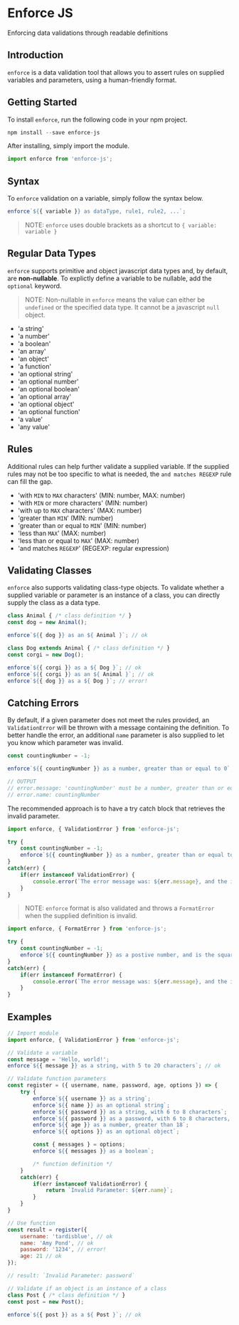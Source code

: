 # Enforce JS
Enforcing data validations through readable definitions

## Introduction
`enforce` is a data validation tool that allows you to assert rules on supplied variables and parameters, using a human-friendly format.

## Getting Started
To install `enforce`, run the following code in your npm project.

```javascript
npm install --save enforce-js
```
After installing, simply import the module.

```javascript
import enforce from 'enforce-js';
```

## Syntax
To `enforce` validation on a variable, simply follow the syntax below.

```javascript
enforce`${{ variable }} as dataType, rule1, rule2, ...`;
```

> NOTE: `enforce` uses double brackets as a shortcut to `{ variable: variable }`

## Regular Data Types
`enforce` supports primitive and object javascript data types and, by default, are __non-nullable__. To explictly define a variable to be nullable, add the `optional` keyword.

> NOTE: Non-nullable in `enforce` means the value can either be `undefined` or the specified data type. It cannot be a javascript `null` object.

- 'a string'
- 'a number'
- 'a boolean'
- 'an array'
- 'an object'
- 'a function'
- 'an optional string'
- 'an optional number'
- 'an optional boolean'
- 'an optional array'
- 'an optional object'
- 'an optional function'
- 'a value'
- 'any value'

## Rules
Additional rules can help further validate a supplied variable. If the supplied rules may not be too specific to what is needed, the `and matches REGEXP` rule can fill the gap.

- 'with `MIN` to `MAX` characters' (MIN: number, MAX: number)
- 'with `MIN` or more characters' (MIN: number)
- 'with up to `MAX` characters' (MAX: number)
- 'greater than `MIN`' (MIN: number)
- 'greater than or equal to `MIN`' (MIN: number)
- 'less than `MAX`' (MAX: number)
- 'less than or equal to `MAX`' (MAX: number)
- 'and matches `REGEXP`' (REGEXP: regular expression)

## Validating Classes

`enforce` also supports validating class-type objects. To validate whether a supplied variable or parameter is an instance of a class, you can directly supply the class as a data type.

```javascript
class Animal { /* class definition */ }
const dog = new Animal();

enforce`${{ dog }} as an ${ Animal }`; // ok

class Dog extends Animal { /* class definition */ }
const corgi = new Dog();

enforce`${{ corgi }} as a ${ Dog }`; // ok
enforce`${{ corgi }} as an ${ Animal }`; // ok
enforce`${{ dog }} as a ${ Dog }`; // error!
```

## Catching Errors

By default, if a given parameter does not meet the rules provided, an `ValidationError` will be thrown with a message containing the definition. To better handle the error, an additional `name` parameter is also supplied to let you know which parameter was invalid.

```javascript
const countingNumber = -1;

enforce`${{ countingNumber }} as a number, greater than or equal to 0`;

// OUTPUT
// error.message: 'countingNumber' must be a number, greater than or equal to 0
// error.name: countingNumber
```

The recommended approach is to have a try catch block that retrieves the invalid parameter.

```javascript
import enforce, { ValidationError } from 'enforce-js';

try {
    const countingNumber = -1;
    enforce`${{ countingNumber }} as a number, greater than or equal to 0`;
}
catch(err) {
    if(err instanceof ValidationError) {
        console.error(`The error message was: ${err.message}, and the invalid parameter is: ${err.name}`);
    }
}
```

> NOTE: `enforce` format is also validated and throws a `FormatError` when the supplied definition is invalid.

```javascript
import enforce, { FormatError } from 'enforce-js';

try {
    const countingNumber = -1;
    enforce`${{ countingNumber }} as a postive number, and is the square root of 4`;
}
catch(err) {
    if(err instanceof FormatError) {
        console.error(`The error message was: ${err.message}, and the invalid parameter is: ${err.name}`);
    }
}
```

## Examples

```javascript
// Import module
import enforce, { ValidationError } from 'enforce-js';

// Validate a variable
const message = 'Hello, world!';
enforce`${{ message }} as a string, with 5 to 20 characters`; // ok

// Validate function parameters
const register = ({ username, name, password, age, options }) => {
    try {
        enforce`${{ username }} as a string`;
        enforce`${{ name }} as an optional string`;
        enforce`${{ password }} as a string, with 6 to 8 characters`;
        enforce`${{ password }} as a password, with 6 to 8 characters, and matches /^\\d{6,8}$/i`;
        enforce`${{ age }} as a number, greater than 18`;
        enforce`${{ options }} as an optional object`;

        const { messages } = options;
        enforce`${{ messages }} as a boolean`;

        /* function definition */
    }
    catch(err) {
        if(err instanceof ValidationError) {
            return `Invalid Parameter: ${err.name}`;
        }
    }
}

// Use function
const result = register({
    username: 'tardisblue', // ok
    name: 'Amy Pond', // ok
    password: '1234', // error!
    age: 21 // ok
});

// result: `Invalid Parameter: password`

// Validate if an object is an instance of a class
class Post { /* class definition */ }
const post = new Post();

enforce`${{ post }} as a ${ Post }`; // ok
```
